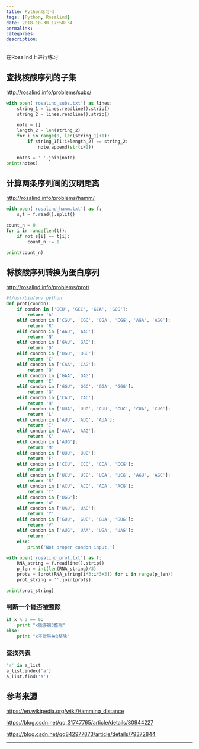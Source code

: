 ```yaml
---
title: Python练习-2
tags: [Python, Rosalind]
date: 2018-10-30 17:58:54
permalink:
categories:
description:
---
```

<p class="description">在Rosalind上进行练习</p>

<!-- more -->

## 查找核酸序列的子集

http://rosalind.info/problems/subs/

```python
with open('rosalind_subs.txt') as lines:
    string_1 = lines.readline().strip()
    string_2 = lines.readline().strip()

    note = []
    length_2 = len(string_2)
    for i in range(0, len(string_1)+1):
        if string_1[i:i+length_2] == string_2:
            note.append(str(i+1))

    notes = ' '.join(note)
print(notes)
```

## 计算两条序列间的汉明距离

http://rosalind.info/problems/hamm/

```python
with open('rosalind_hamm.txt') as f:
    s,t = f.read().split()

count_n = 0
for i in range(len(t)):
    if not s[i] == t[i]:
        count_n += 1

print(count_n)
```

## 将核酸序列转换为蛋白序列

http://rosalind.info/problems/prot/

```python
#!/usr/bin/env python
def prot(condon):
    if condon in ['GCU', 'GCC', 'GCA', 'GCG']:
        return 'A'
    elif condon in ['CGU', 'CGC', 'CGA', 'CGG', 'AGA', 'AGG']:
        return 'R'
    elif condon in ['AAU', 'AAC']:
        return 'N'
    elif condon in ['GAU', 'GAC']:
        return 'D'
    elif condon in ['UGU', 'UGC']:
        return 'C'
    elif condon in ['CAA', 'CAG']:
        return 'Q'
    elif condon in ['GAA', 'GAG']:
        return 'E'
    elif condon in ['GGU', 'GGC', 'GGA', 'GGG']:
        return 'G'
    elif condon in ['CAU', 'CAC']:
        return 'H'
    elif condon in ['UUA', 'UUG', 'CUU', 'CUC', 'CUA', 'CUG']:
        return 'L'
    elif condon in ['AUU', 'AUC', 'AUA']:
        return 'I'
    elif condon in ['AAA', 'AAG']:
        return 'K'
    elif condon in ['AUG']:
        return 'M'
    elif condon in ['UUU', 'UUC']:
        return 'F'
    elif condon in ['CCU', 'CCC', 'CCA', 'CCG']:
        return 'P'
    elif condon in ['UCU', 'UCC', 'UCA', 'UCG', 'AGU', 'AGC']:
        return 'S'
    elif condon in ['ACU', 'ACC', 'ACA', 'ACG']:
        return 'T'
    elif condon in ['UGG']:
        return 'W'
    elif condon in ['UAU', 'UAC']:
        return 'Y'
    elif condon in ['GUU', 'GUC', 'GUA', 'GUG']:
        return 'V'
    elif condon in ['AUG', 'UAA', 'UGA', 'UAG']:
        return ''
    else:
        print('Not proper condon input.')

with open('rosalind_prot.txt') as f:
    RNA_string = f.readline().strip()
    p_len = int(len(RNA_string)/3)
    prots = [prot(RNA_string[i*3:i*3+3]) for i in range(p_len)]
    prot_string = ''.join(prots)

print(prot_string)
```

### 判断一个能否被整除

```python
if x % 3 == 0:
    print "x能够被3整除"
else:
    print "x不能够被3整除"
```

### 查找列表

```python
'a' in a_list
a_list.index('a')
a_list.find('a')
```

## 参考来源

https://en.wikipedia.org/wiki/Hamming_distance

https://blog.csdn.net/qq_31747765/article/details/80944227

https://blog.csdn.net/qq842977873/article/details/79372844

<hr />